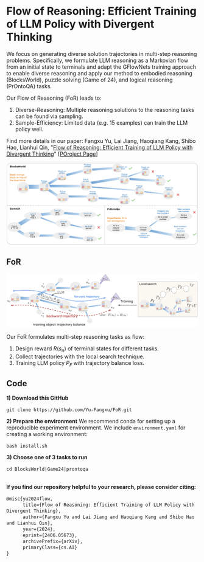# Flow of Reasoning: Efficient Training of LLM Policy with Divergent Thinking

We focus on generating diverse solution trajectories in multi-step reasoning problems. Specifically, we formulate LLM reasoning as a Markovian flow from an initial state to terminals and adapt the GFlowNets training approach to enable diverse reasoning and apply our method to embodied reasoning (BlocksWorld), puzzle solving (Game of 24), and logical reasoning (PrOntoQA) tasks. 

Our Flow of Reasoning (FoR) leads to:

1. Diverse-Reasoning: Multiple reasoning solutions to the reasoning tasks can be found via sampling.
2. Sample-Efficiency: Limited data (e.g. 15 examples) can train the LLM policy well.

Find more details in our paper:
Fangxu Yu, Lai Jiang, Haoqiang Kang, Shibo Hao, Lianhui Qin, "[Flow of Reasoning: Efficient Training of LLM Policy with Divergent Thinking](https://arxiv.org/abs/2406.05673)" [[POroject Page](https://yu-fangxu.github.io/FoR.github.io/)]

![plot](./images/task.png)



## FoR

![plot](./images/main_arch.png)

Our FoR formulates multi-step reasoning tasks as flow:
1. Design reward $R(s_n)$ of terminal states for different tasks.
2. Collect trajectories with the local search technique.
3. Training LLM policy $P_{F}$ with trajectory balance loss.

## Code
**1) Download this GitHub**
```
git clone https://github.com/Yu-Fangxu/FoR.git
```

**2) Prepare the environment**
We recommend conda for setting up a reproducible experiment environment. We include `environment.yaml` for creating a working environment:

```
bash install.sh
```

**3) Choose one of 3 tasks to run**
```
cd BlocksWorld|Game24|prontoqa
```

<br> **If you find our repository helpful to your research, please consider citing:** <br>
```
@misc{yu2024flow,
      title={Flow of Reasoning: Efficient Training of LLM Policy with Divergent Thinking}, 
      author={Fangxu Yu and Lai Jiang and Haoqiang Kang and Shibo Hao and Lianhui Qin},
      year={2024},
      eprint={2406.05673},
      archivePrefix={arXiv},
      primaryClass={cs.AI}
}
```
